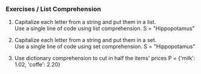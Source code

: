 ### Exercises / List Comprehension

1. Capitalize each letter from a string and put them in a list.  
   Use a single line of code using list comprehension.
      S = "Hippopotamus"

2. Capitalize each letter from a string and put them in a set.  
   Use a single line of code using set comprehension.
      S = "Hippopotamus"

3. Use dictionary comprehension to cut in half the items' prices
      P = {'milk': 1.02, 'coffe': 2.20}
